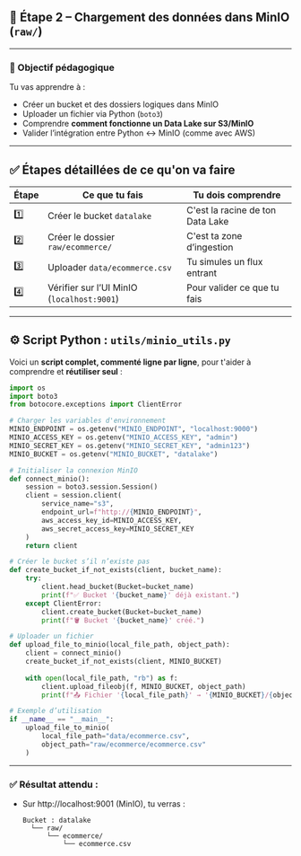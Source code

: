 ## 🧩 Étape 2 – Chargement des données dans MinIO (`raw/`)

---

### 🎯 Objectif pédagogique

Tu vas apprendre à :
- Créer un bucket et des dossiers logiques dans MinIO
- Uploader un fichier via Python (`boto3`)
- Comprendre **comment fonctionne un Data Lake sur S3/MinIO**
- Valider l’intégration entre Python ↔ MinIO (comme avec AWS)

---

## ✅ Étapes détaillées de ce qu'on va faire

| Étape | Ce que tu fais | Tu dois comprendre |
|-------|----------------|--------------------|
| 1️⃣ | Créer le bucket `datalake` | C'est la racine de ton Data Lake |
| 2️⃣ | Créer le dossier `raw/ecommerce/` | C'est ta zone d’ingestion |
| 3️⃣ | Uploader `data/ecommerce.csv` | Tu simules un flux entrant |
| 4️⃣ | Vérifier sur l’UI MinIO (`localhost:9001`) | Pour valider ce que tu fais |

---

## ⚙️ Script Python : `utils/minio_utils.py`

Voici un **script complet, commenté ligne par ligne**, pour t'aider à comprendre et **réutiliser seul** :

```python
import os
import boto3
from botocore.exceptions import ClientError

# Charger les variables d'environnement
MINIO_ENDPOINT = os.getenv("MINIO_ENDPOINT", "localhost:9000")
MINIO_ACCESS_KEY = os.getenv("MINIO_ACCESS_KEY", "admin")
MINIO_SECRET_KEY = os.getenv("MINIO_SECRET_KEY", "admin123")
MINIO_BUCKET = os.getenv("MINIO_BUCKET", "datalake")

# Initialiser la connexion MinIO
def connect_minio():
    session = boto3.session.Session()
    client = session.client(
        service_name="s3",
        endpoint_url=f"http://{MINIO_ENDPOINT}",
        aws_access_key_id=MINIO_ACCESS_KEY,
        aws_secret_access_key=MINIO_SECRET_KEY
    )
    return client

# Créer le bucket s’il n’existe pas
def create_bucket_if_not_exists(client, bucket_name):
    try:
        client.head_bucket(Bucket=bucket_name)
        print(f"✅ Bucket '{bucket_name}' déjà existant.")
    except ClientError:
        client.create_bucket(Bucket=bucket_name)
        print(f"🪣 Bucket '{bucket_name}' créé.")

# Uploader un fichier
def upload_file_to_minio(local_file_path, object_path):
    client = connect_minio()
    create_bucket_if_not_exists(client, MINIO_BUCKET)
    
    with open(local_file_path, "rb") as f:
        client.upload_fileobj(f, MINIO_BUCKET, object_path)
        print(f"📤 Fichier '{local_file_path}' → '{MINIO_BUCKET}/{object_path}'")

# Exemple d’utilisation
if __name__ == "__main__":
    upload_file_to_minio(
        local_file_path="data/ecommerce.csv",
        object_path="raw/ecommerce/ecommerce.csv"
    )
```

---

### ✅ Résultat attendu :

- Sur http://localhost:9001 (MinIO), tu verras :
  ```
  Bucket : datalake
    └── raw/
        └── ecommerce/
            └── ecommerce.csv
  ```